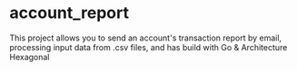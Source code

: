 # account_report
This project allows you to send an account's transaction report by email, processing input data from .csv files, and has build with Go &amp; Architecture Hexagonal
